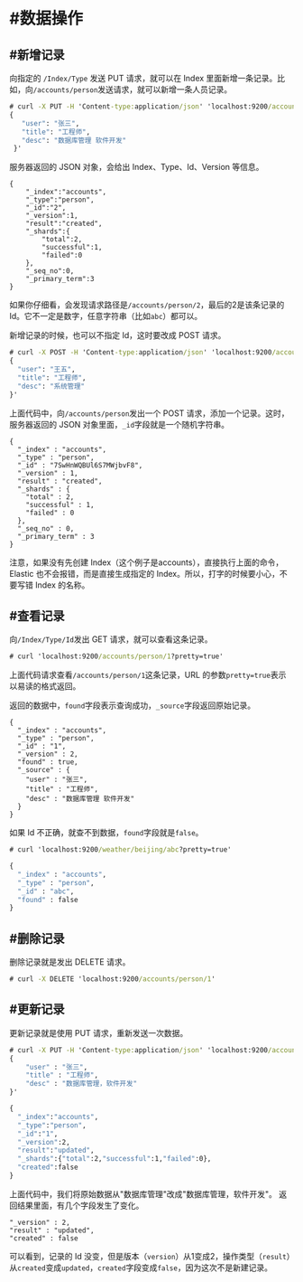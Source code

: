 # #数据操作

## #新增记录

向指定的 `/Index/Type` 发送 PUT 请求，就可以在 Index 里面新增一条记录。比如，向`/accounts/person`发送请求，就可以新增一条人员记录。

```cmd
# curl -X PUT -H 'Content-type:application/json' 'localhost:9200/accounts/person/2' -d '
{
   "user": "张三",
   "title": "工程师",
   "desc": "数据库管理 软件开发"
 }'
```

服务器返回的 JSON 对象，会给出 Index、Type、Id、Version 等信息。

```info
{
    "_index":"accounts",
    "_type":"person",
    "_id":"2",
    "_version":1,
    "result":"created",
    "_shards":{
        "total":2,
        "successful":1,
        "failed":0
    },
    "_seq_no":0,
    "_primary_term":3
}
```

如果你仔细看，会发现请求路径是`/accounts/person/2`，最后的2是该条记录的 Id。它不一定是数字，任意字符串（比如`abc`）都可以。

新增记录的时候，也可以不指定 Id，这时要改成 POST 请求。

```cmd
# curl -X POST -H 'Content-type:application/json' 'localhost:9200/accounts/person?pretty' -d '
{
  "user": "王五",
  "title": "工程师",
  "desc": "系统管理"
}'
```

上面代码中，向`/accounts/person`发出一个 POST 请求，添加一个记录。这时，服务器返回的 JSON 对象里面，`_id`字段就是一个随机字符串。

```info
{
  "_index" : "accounts",
  "_type" : "person",
  "_id" : "7SwHnWQBUl6S7MWjbvF8",
  "_version" : 1,
  "result" : "created",
  "_shards" : {
    "total" : 2,
    "successful" : 1,
    "failed" : 0
  },
  "_seq_no" : 0,
  "_primary_term" : 3
}
```

注意，如果没有先创建 Index（这个例子是accounts），直接执行上面的命令，Elastic 也不会报错，而是直接生成指定的 Index。所以，打字的时候要小心，不要写错 Index 的名称。

## #查看记录

向`/Index/Type/Id`发出 GET 请求，就可以查看这条记录。

```cmd
# curl 'localhost:9200/accounts/person/1?pretty=true'
```

上面代码请求查看`/accounts/person/1`这条记录，URL 的参数`pretty=true`表示以易读的格式返回。

返回的数据中，`found`字段表示查询成功，`_source`字段返回原始记录。

```info
{
  "_index" : "accounts",
  "_type" : "person",
  "_id" : "1",
  "_version" : 2,
  "found" : true,
  "_source" : {
    "user" : "张三",
    "title" : "工程师",
    "desc" : "数据库管理 软件开发"
  }
}
```

如果 Id 不正确，就查不到数据，`found`字段就是`false`。

```cmd
# curl 'localhost:9200/weather/beijing/abc?pretty=true'

{
  "_index" : "accounts",
  "_type" : "person",
  "_id" : "abc",
  "found" : false
}
```

## #删除记录

删除记录就是发出 DELETE 请求。

```cmd
# curl -X DELETE 'localhost:9200/accounts/person/1'
```

## #更新记录

更新记录就是使用 PUT 请求，重新发送一次数据。

```cmd
# curl -X PUT -H 'Content-type:application/json' 'localhost:9200/accounts/person/1' -d '
{
    "user" : "张三",
    "title" : "工程师",
    "desc" : "数据库管理，软件开发"
}' 

{
  "_index":"accounts",
  "_type":"person",
  "_id":"1",
  "_version":2,
  "result":"updated",
  "_shards":{"total":2,"successful":1,"failed":0},
  "created":false
}
```

上面代码中，我们将原始数据从"数据库管理"改成"数据库管理，软件开发"。 返回结果里面，有几个字段发生了变化。

```info
"_version" : 2,
"result" : "updated",
"created" : false
```

可以看到，记录的 Id 没变，但是版本（`version`）从1变成2，操作类型（`result`）从`created`变成`updated`，`created`字段变成`false`，因为这次不是新建记录。